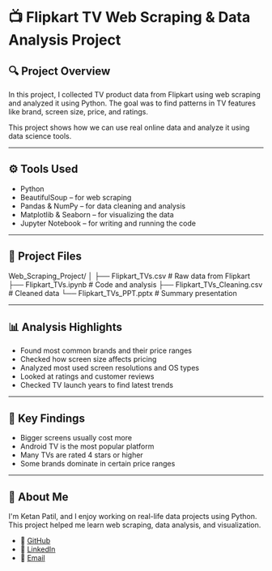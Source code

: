 # 📺 Flipkart TV Web Scraping & Data Analysis Project

## 🔍 Project Overview
In this project, I collected TV product data from Flipkart using web scraping and analyzed it using Python. The goal was to find patterns in TV features like brand, screen size, price, and ratings.

This project shows how we can use real online data and analyze it using data science tools.

---

## ⚙️ Tools Used

- Python  
- BeautifulSoup – for web scraping  
- Pandas & NumPy – for data cleaning and analysis  
- Matplotlib & Seaborn – for visualizing the data  
- Jupyter Notebook – for writing and running the code  

---

## 📁 Project Files

Web_Scraping_Project/
│
├── Flipkart_TVs.csv             # Raw data from Flipkart
├── Flipkart_TVs.ipynb           # Code and analysis
├── Flipkart_TVs_Cleaning.csv    # Cleaned data
└── Flipkart_TVs_PPT.pptx        # Summary presentation

---

## 📊 Analysis Highlights

- Found most common brands and their price ranges  
- Checked how screen size affects pricing  
- Analyzed most used screen resolutions and OS types  
- Looked at ratings and customer reviews  
- Checked TV launch years to find latest trends  

---

## 📝 Key Findings

- Bigger screens usually cost more  
- Android TV is the most popular platform  
- Many TVs are rated 4 stars or higher  
- Some brands dominate in certain price ranges  

---

## 👤 About Me

I'm Ketan Patil, and I enjoy working on real-life data projects using Python.
This project helped me learn web scraping, data analysis, and visualization.

- 🔗 [GitHub](https://github.com/patilketan03)
- 🔗 [LinkedIn](https://www.linkedin.com/in/ketan-patil-812a00248/)
- 📧 [Email](ketanspatil2003@gmail.com)
